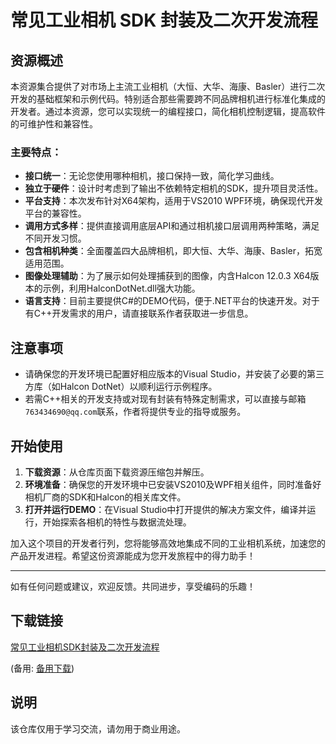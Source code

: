 # 常见工业相机 SDK 封装及二次开发流程

## 资源概述
本资源集合提供了对市场上主流工业相机（大恒、大华、海康、Basler）进行二次开发的基础框架和示例代码。特别适合那些需要跨不同品牌相机进行标准化集成的开发者。通过本资源，您可以实现统一的编程接口，简化相机控制逻辑，提高软件的可维护性和兼容性。

### 主要特点：
- **接口统一**：无论您使用哪种相机，接口保持一致，简化学习曲线。
- **独立于硬件**：设计时考虑到了输出不依赖特定相机的SDK，提升项目灵活性。
- **平台支持**：本次发布针对X64架构，适用于VS2010 WPF环境，确保现代开发平台的兼容性。
- **调用方式多样**：提供直接调用底层API和通过相机接口层调用两种策略，满足不同开发习惯。
- **包含相机种类**：全面覆盖四大品牌相机，即大恒、大华、海康、Basler，拓宽适用范围。
- **图像处理辅助**：为了展示如何处理捕获到的图像，内含Halcon 12.0.3 X64版本的示例，利用HalconDotNet.dll强大功能。
- **语言支持**：目前主要提供C#的DEMO代码，便于.NET平台的快速开发。对于有C++开发需求的用户，请直接联系作者获取进一步信息。

## 注意事项
- 请确保您的开发环境已配置好相应版本的Visual Studio，并安装了必要的第三方库（如Halcon DotNet）以顺利运行示例程序。
- 若需C++相关的开发支持或对现有封装有特殊定制需求，可以直接与邮箱`763434690@qq.com`联系，作者将提供专业的指导或服务。

## 开始使用
1. **下载资源**：从仓库页面下载资源压缩包并解压。
2. **环境准备**：确保您的开发环境中已安装VS2010及WPF相关组件，同时准备好相机厂商的SDK和Halcon的相关库文件。
3. **打开并运行DEMO**：在Visual Studio中打开提供的解决方案文件，编译并运行，开始探索各相机的特性与数据流处理。

加入这个项目的开发者行列，您将能够高效地集成不同的工业相机系统，加速您的产品开发进程。希望这份资源能成为您开发旅程中的得力助手！

---

如有任何问题或建议，欢迎反馈。共同进步，享受编码的乐趣！

## 下载链接
[常见工业相机SDK封装及二次开发流程](https://pan.quark.cn/s/41e58ad98e4e) 

(备用: [备用下载](https://pan.baidu.com/s/1KUuL4Be-TGWq23R_rMfHlw?pwd=1234))

## 说明

该仓库仅用于学习交流，请勿用于商业用途。

